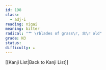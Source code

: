 ```yaml
---
id: 198
class:
  - adj-i
reading: nigai
meaning: bitter
radical: "艹 \rblades of grass\r, 古\r old"
grade: N3
status:
difficulty: ★
---
```

[[Kanji List|Back to Kanji List]]